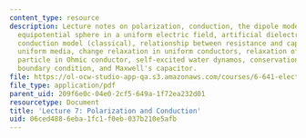 ```yaml
---
content_type: resource
description: Lecture notes on polarization, conduction, the dipole model of polarization,
  equipotential sphere in a uniform electric field, artificial dielectric, plasma
  conduction model (classical), relationship between resistance and capacitance in
  uniform media, change relaxation in uniform conductors, relaxation of charge on
  particle in Ohmic conductor, self-excited water dynamos, conservation of charge
  boundary condition, and Maxwell's capacitor.
file: https://ol-ocw-studio-app-qa.s3.amazonaws.com/courses/6-641-electromagnetic-fields-forces-and-motion-spring-2005/06ced4886eba1fc1f0eb037b210e5afb_lecture7.pdf
file_type: application/pdf
parent_uid: 209f6e0c-04e0-2cf5-649a-1f72ea232d01
resourcetype: Document
title: 'Lecture 7: Polarization and Conduction'
uid: 06ced488-6eba-1fc1-f0eb-037b210e5afb
---
```


